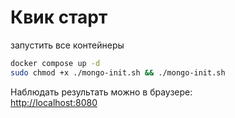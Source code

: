 # Квик старт

запустить все контейнеры
```bash
docker compose up -d
sudo chmod +x ./mongo-init.sh && ./mongo-init.sh
```

Наблюдать результать можно в браузере:  
[http://localhost:8080](http://localhost:8080)


